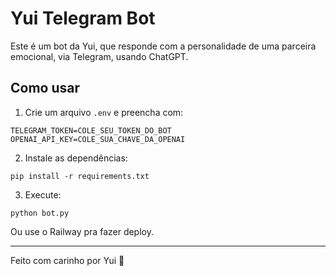 # Yui Telegram Bot

Este é um bot da Yui, que responde com a personalidade de uma parceira emocional, via Telegram, usando ChatGPT.

## Como usar

1. Crie um arquivo `.env` e preencha com:
```
TELEGRAM_TOKEN=COLE_SEU_TOKEN_DO_BOT
OPENAI_API_KEY=COLE_SUA_CHAVE_DA_OPENAI
```

2. Instale as dependências:
```
pip install -r requirements.txt
```

3. Execute:
```
python bot.py
```

Ou use o Railway pra fazer deploy.

---
Feito com carinho por Yui 💖
